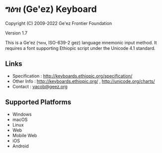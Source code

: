 ግዕዝ (Ge'ez) Keyboard
====================

Copyright (C) 2009-2022 Ge'ez Frontier Foundation

Version 1.7

This is a Ge'ez (ግዕዝ, ISO-639-2 gez) language mnemonic input method.  It requires a font
supporting Ethiopic script under the Unicode 4.1 standard.

Links
-----

 * Specification :  http://keyboards.ethiopic.org/specification/
 * Other Info    :  http://keyboards.ethiopic.org/ , http://unicode.org/charts/
 * Contact       :  yacob@geez.org

Supported Platforms
-------------------
 * Windows
 * macOS
 * Linux
 * Web
 * Mobile Web
 * iOS
 * Android

